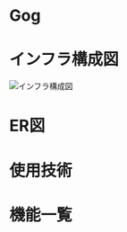 # Gog

# インフラ構成図

![インフラ構成図](https://gog-s3-bucket.s3.ap-northeast-1.amazonaws.com/インフラ構成図.drawio.png)

# ER図

# 使用技術

# 機能一覧

